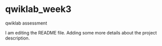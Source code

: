 # qwiklab_week3
qwiklab assessment

I am editing the README file. Adding some more details about the project description.
